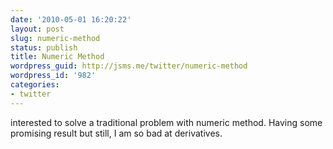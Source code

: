 ```yaml
---
date: '2010-05-01 16:20:22'
layout: post
slug: numeric-method
status: publish
title: Numeric Method
wordpress_guid: http://jsms.me/twitter/numeric-method
wordpress_id: '982'
categories:
- twitter
---
```


interested to solve a traditional problem with numeric method. Having some promising result but still, I am so bad at derivatives.
